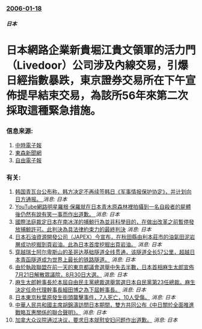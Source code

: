 ### [2006-01-18](/news/2006/01/18/index.md)

##### 日本
# 日本網路企業新貴堀江貴文領軍的活力門（Livedoor）公司涉及內線交易，引爆日經指數暴跌，東京證券交易所在下午宣佈提早結束交易，為該所56年來第二次採取這種緊急措施。




### 信息来源:

1. [中時電子報](http://news.chinatimes.com/Chinatimes/newslist/newslist-content/0,3546,110507+112006011900269,00.html)
2. [東森新聞網](http://www.ettoday.com/2006/01/18/334-1895680.htm)
3. [自由電子報](https://web.archive.org/web/20070929130750/http://www.libertytimes.com.tw/2006/new/jan/19/today-fo6.htm)

### 有关:

1. [韩国青瓦台公布称，韩方决定不再续签韩日《军事情报保护协定》，并计划向日方通报。 ](/zh/news/2019/08/22/韩国青瓦台公布称-韩方决定不再续签韩日-军事情报保护协定-并计划向日方通报.md) _消息: 日本_
2. [YouTube網路明星羅根·保羅就在日本青木原森林裡拍攝到一名自殺者的屍體後仍然有說有笑一事而作出道歉。 ](/zh/news/2018/01/3/YouTube網路明星羅根-保羅就在日本青木原森林裡拍攝到一名自殺者的屍體後仍然有說有笑一事而作出道歉.md) _消息: 日本_
3. [國際法庭裁定日本在南冰洋的捕鯨行為並非科學目的，在做出改革之前暫停發放捕鯨許可。此判決為具法律約束力的最終判決](/zh/news/2014/03/31/國際法庭裁定日本在南冰洋的捕鯨行為並非科學目的-在做出改革之前暫停發放捕鯨許可-此判決為具法律約束力的最終判決.md) _消息: 日本_
4. [ 日本石油資源開發公司（JAPEX）今宣布，在秋田縣由利本莊市的油氣田泥岩層成功挖掘到頁岩油。此為日本首度挖掘出頁岩油。](/zh/news/2012/10/3/日本石油資源開發公司-JAPEX-今宣布-在秋田縣由利本莊市的油氣田泥岩層成功挖掘到頁岩油-此為日本首度挖掘出頁岩油.md) _消息: 日本_
5. [ 穿越瑞士阿尔卑斯山的圣哥达基础隧道全线贯通，该隧道全长57公里，超越日本青函隧道成为世界上最长的铁路隧道。](/zh/news/2010/10/15/穿越瑞士阿尔卑斯山的圣哥达基础隧道全线贯通-该隧道全长57公里-超越日本青函隧道成为世界上最长的铁路隧道.md) _消息: 日本_
6. [由於執政聯盟在前一天的東京都議會選舉中失去半數，日本首相麻生太郎宣佈7月21日解散眾議院，8月30日大選。](/zh/news/2009/07/13/由於執政聯盟在前一天的東京都議會選舉中失去半數-日本首相麻生太郎宣佈7月21日解散眾議院-8月30日大選.md) _消息: 日本_
7. [麻生太郎幹事長於本屆自由民主黨總裁選舉當選日本自民黨第23任總裁。麻生決定任命代理幹事長細田博之為下屆幹事長。](/zh/news/2008/09/22/麻生太郎幹事長於本屆自由民主黨總裁選舉當選日本自民黨第23任總裁-麻生決定任命代理幹事長細田博之為下屆幹事長.md) _消息: 日本_
8. [日本東京秋葉原發生街頭襲擊事件，7人死亡，10人受傷。](/zh/news/2008/06/8/日本東京秋葉原發生街頭襲擊事件-7人死亡-10人受傷.md) _消息: 日本_
9. [中華人民共和國主席胡錦濤訪問日本期間，雙方共同公布《中日關於全面推進戰略互惠關係的聯合聲明》。](/zh/news/2008/05/7/中華人民共和國主席胡錦濤訪問日本期間-雙方共同公布-中日關於全面推進戰略互惠關係的聯合聲明.md) _消息: 日本_
10. [加拿大众议院通过决议，要求日本就慰安妇问题作出道歉。](/zh/news/2007/11/28/加拿大众议院通过决议-要求日本就慰安妇问题作出道歉.md) _消息: 日本_
